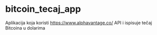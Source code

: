 # bitcoin_tecaj_app
Aplikacija koja koristi https://www.alphavantage.co/ API i ispisuje tečaj Bitcoina u dolarima
